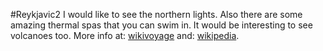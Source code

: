 #Reykjavic2
I would like to see the northern lights. 
Also there are some amazing thermal spas that you can swim in.
It would be interesting to see volcanoes too.
More info at: [wikivoyage](https://en.wikivoyage.org/wiki/Iceland) and:
[wikipedia](https://en.wikipedia.org/wiki/Iceland).
